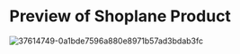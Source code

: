# Preview of Shoplane Product
![37614749-0a1bde7596a880e8971b57ad3bdab3fc](https://user-images.githubusercontent.com/88980866/222474305-f696b6db-5198-40e5-950b-8b345a8ea5b3.png)
